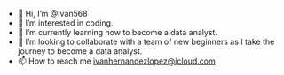 - 👋 Hi, I’m @Ivan568
- 👀 I’m interested in coding.
- 🌱 I’m currently learning how to become a data analyst.
- 💞️ I’m looking to collaborate with a team of new beginners as I take the journey to become a data analyst.
- 📫 How to reach me ivanhernandezlopez@icloud.com

<!---
Ivan568/Ivan568 is a ✨ special ✨ repository because its `README.md` (this file) appears on your GitHub profile.
You can click the Preview link to take a look at your changes.
--->
